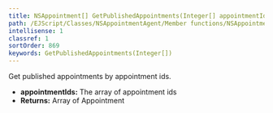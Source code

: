 ```yaml
---
title: NSAppointment[] GetPublishedAppointments(Integer[] appointmentIds)
path: /EJScript/Classes/NSAppointmentAgent/Member functions/NSAppointment[] GetPublishedAppointments(Integer[] p_0)
intellisense: 1
classref: 1
sortOrder: 869
keywords: GetPublishedAppointments(Integer[])
---
```



Get published appointments by appointment ids.



* **appointmentIds:** The array of appointment ids
* **Returns:** Array of Appointment


